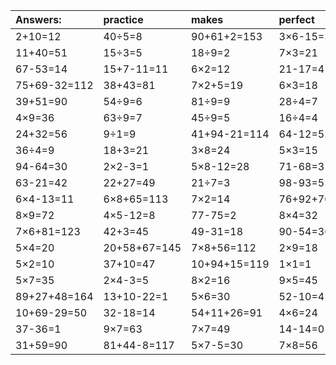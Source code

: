 | Answers: | practice | makes | perfect | ! |
| :--- | :--- | :--- | :--- | :--- |
| 2+10=12 | 40÷5=8 | 90+61+2=153 | 3×6-15=3 | 56-53=3 | 
| 11+40=51 | 15÷3=5 | 18÷9=2 | 7×3=21 | 58-46=12 | 
| 67-53=14 | 15+7-11=11 | 6×2=12 | 21-17=4 | 41+24=65 | 
| 75+69-32=112 | 38+43=81 | 7×2+5=19 | 6×3=18 | 7×9=63 | 
| 39+51=90 | 54÷9=6 | 81÷9=9 | 28÷4=7 | 5×8=40 | 
| 4×9=36 | 63÷9=7 | 45÷9=5 | 16÷4=4 | 2×2=4 | 
| 24+32=56 | 9÷1=9 | 41+94-21=114 | 64-12=52 | 99-94=5 | 
| 36÷4=9 | 18+3=21 | 3×8=24 | 5×3=15 | 2×8=16 | 
| 94-64=30 | 2×2-3=1 | 5×8-12=28 | 71-68=3 | 50+3-12=41 | 
| 63-21=42 | 22+27=49 | 21÷7=3 | 98-93=5 | 2×7=14 | 
| 6×4-13=11 | 6×8+65=113 | 7×2=14 | 76+92+70=238 | 6×9=54 | 
| 8×9=72 | 4×5-12=8 | 77-75=2 | 8×4=32 | 3×3=9 | 
| 7×6+81=123 | 42+3=45 | 49-31=18 | 90-54=36 | 62-25=37 | 
| 5×4=20 | 20+58+67=145 | 7×8+56=112 | 2×9=18 | 40+1=41 | 
| 5×2=10 | 37+10=47 | 10+94+15=119 | 1×1=1 | 3×6=18 | 
| 5×7=35 | 2×4-3=5 | 8×2=16 | 9×5=45 | 4×4=16 | 
| 89+27+48=164 | 13+10-22=1 | 5×6=30 | 52-10=42 | 92-10=82 | 
| 10+69-29=50 | 32-18=14 | 54+11+26=91 | 4×6=24 | 3×5-3=12 | 
| 37-36=1 | 9×7=63 | 7×7=49 | 14-14=0 | 47+62+40=149 | 
| 31+59=90 | 81+44-8=117 | 5×7-5=30 | 7×8=56 | 88-61=27 | 
